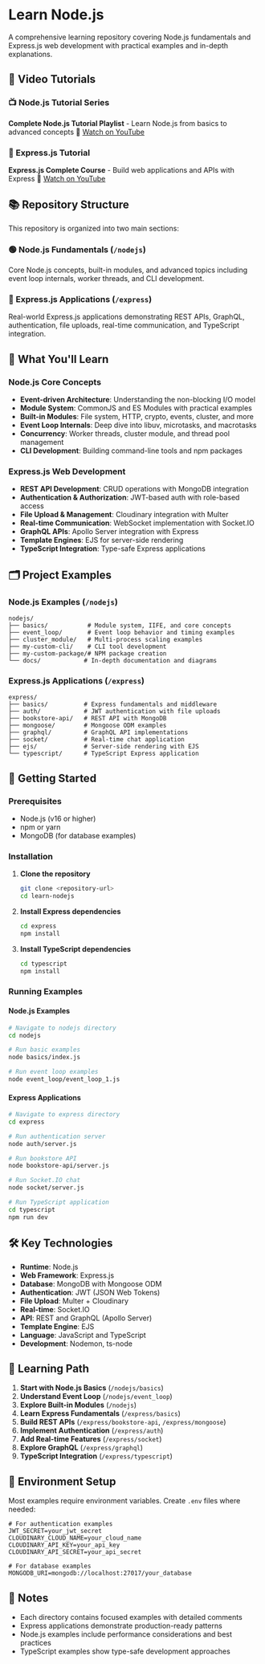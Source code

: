 # Learn Node.js

A comprehensive learning repository covering Node.js fundamentals and Express.js web development with practical examples and in-depth explanations.

## 🎥 Video Tutorials

### 📺 Node.js Tutorial Series
**Complete Node.js Tutorial Playlist** - Learn Node.js from basics to advanced concepts
🔗 [Watch on YouTube](https://youtube.com/playlist?list=PLC3y8-rFHvwh8shCMHFA5kWxD9PaPwxaY&si=Cq8FiHzUIOtmcB4R)

### 🚀 Express.js Tutorial
**Express.js Complete Course** - Build web applications and APIs with Express
🔗 [Watch on YouTube](https://youtu.be/MIJt9H69QVc?si=BGmW9OVSsgee1ivO)

## 📚 Repository Structure

This repository is organized into two main sections:

### 🟢 Node.js Fundamentals (`/nodejs`)
Core Node.js concepts, built-in modules, and advanced topics including event loop internals, worker threads, and CLI development.

### 🚀 Express.js Applications (`/express`)
Real-world Express.js applications demonstrating REST APIs, GraphQL, authentication, file uploads, real-time communication, and TypeScript integration.

## 🎯 What You'll Learn

### Node.js Core Concepts
- **Event-driven Architecture**: Understanding the non-blocking I/O model
- **Module System**: CommonJS and ES Modules with practical examples
- **Built-in Modules**: File system, HTTP, crypto, events, cluster, and more
- **Event Loop Internals**: Deep dive into libuv, microtasks, and macrotasks
- **Concurrency**: Worker threads, cluster module, and thread pool management
- **CLI Development**: Building command-line tools and npm packages

### Express.js Web Development
- **REST API Development**: CRUD operations with MongoDB integration
- **Authentication & Authorization**: JWT-based auth with role-based access
- **File Upload & Management**: Cloudinary integration with Multer
- **Real-time Communication**: WebSocket implementation with Socket.IO
- **GraphQL APIs**: Apollo Server integration with Express
- **Template Engines**: EJS for server-side rendering
- **TypeScript Integration**: Type-safe Express applications

## 🗂️ Project Examples

### Node.js Examples (`/nodejs`)
```
nodejs/
├── basics/           # Module system, IIFE, and core concepts
├── event_loop/       # Event loop behavior and timing examples
├── cluster_module/   # Multi-process scaling examples
├── my-custom-cli/    # CLI tool development
├── my-custom-package/# NPM package creation
└── docs/            # In-depth documentation and diagrams
```

### Express.js Applications (`/express`)
```
express/
├── basics/          # Express fundamentals and middleware
├── auth/            # JWT authentication with file uploads
├── bookstore-api/   # REST API with MongoDB
├── mongoose/        # Mongoose ODM examples
├── graphql/         # GraphQL API implementations
├── socket/          # Real-time chat application
├── ejs/             # Server-side rendering with EJS
└── typescript/      # TypeScript Express application
```

## 🚀 Getting Started

### Prerequisites
- Node.js (v16 or higher)
- npm or yarn
- MongoDB (for database examples)

### Installation

1. **Clone the repository**
   ```bash
   git clone <repository-url>
   cd learn-nodejs
   ```

2. **Install Express dependencies**
   ```bash
   cd express
   npm install
   ```

3. **Install TypeScript dependencies**
   ```bash
   cd typescript
   npm install
   ```

### Running Examples

#### Node.js Examples
```bash
# Navigate to nodejs directory
cd nodejs

# Run basic examples
node basics/index.js

# Run event loop examples
node event_loop/event_loop_1.js
```

#### Express Applications
```bash
# Navigate to express directory
cd express

# Run authentication server
node auth/server.js

# Run bookstore API
node bookstore-api/server.js

# Run Socket.IO chat
node socket/server.js

# Run TypeScript application
cd typescript
npm run dev
```

## 🛠️ Key Technologies

- **Runtime**: Node.js
- **Web Framework**: Express.js
- **Database**: MongoDB with Mongoose ODM
- **Authentication**: JWT (JSON Web Tokens)
- **File Upload**: Multer + Cloudinary
- **Real-time**: Socket.IO
- **API**: REST and GraphQL (Apollo Server)
- **Template Engine**: EJS
- **Language**: JavaScript and TypeScript
- **Development**: Nodemon, ts-node

## 📖 Learning Path

1. **Start with Node.js Basics** (`/nodejs/basics`)
2. **Understand Event Loop** (`/nodejs/event_loop`)
3. **Explore Built-in Modules** (`/nodejs`)
4. **Learn Express Fundamentals** (`/express/basics`)
5. **Build REST APIs** (`/express/bookstore-api`, `/express/mongoose`)
6. **Implement Authentication** (`/express/auth`)
7. **Add Real-time Features** (`/express/socket`)
8. **Explore GraphQL** (`/express/graphql`)
9. **TypeScript Integration** (`/express/typescript`)

## 🔧 Environment Setup

Most examples require environment variables. Create `.env` files where needed:

```env
# For authentication examples
JWT_SECRET=your_jwt_secret
CLOUDINARY_CLOUD_NAME=your_cloud_name
CLOUDINARY_API_KEY=your_api_key
CLOUDINARY_API_SECRET=your_api_secret

# For database examples
MONGODB_URI=mongodb://localhost:27017/your_database
```

## 📝 Notes

- Each directory contains focused examples with detailed comments
- Express applications demonstrate production-ready patterns
- Node.js examples include performance considerations and best practices
- TypeScript examples show type-safe development approaches